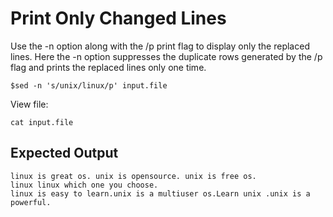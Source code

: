 # Print Only Changed Lines

Use the -n option along with the /p print flag to display only the replaced lines. Here the -n option suppresses the duplicate rows generated by the /p flag and prints the replaced lines only one time.

```
$sed -n 's/unix/linux/p' input.file
```

View file:

```
cat input.file
```

## Expected Output

```
linux is great os. unix is opensource. unix is free os.
linux linux which one you choose.
linux is easy to learn.unix is a multiuser os.Learn unix .unix is a powerful.
```
